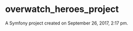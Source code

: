overwatch_heroes_project
========================

A Symfony project created on September 26, 2017, 2:17 pm.
